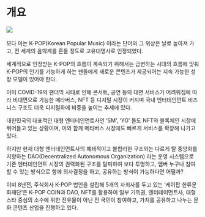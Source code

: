 # 개요

![](../../../../.gitbook/assets/kpop삽도002.jpg)

모다 아는 K-POP(Korean Popular Music) 이라는 단어와 그  위상은 날로 높아져 가고, 전 세계의 음악계를 흔들 정도로 고유대명사로 인정되었다.

세계적으로 인정받는 K-POP의 흐름이 계속되기 위해서는 급변하는 시대의 흐름에 맞춰 K-POP의 인기를 가능하게 하는 팬들에게 새로운 콘텐츠가 제공되어는 지속 가능한 성장 모델이 있어야 한다.

이미 COVID-19의 팬더믹 사태로 인해 콘서트, 공연 등의 대면 서비스가 어려워짐에 따라 비대면으로 가능한 메타버스, NFT 등 디지털 시장이 커지며 국내 엔터테인먼트 비즈니스 구조도 더욱 디지털화에 비중을 높이는 추세에 있다.

&#x20;대한민국의 대표적인 대형 엔터테인먼트사인 ‘SM’, ‘YG’ 들도 NFT와 블록체인 시장에 뛰어들고 있는 상황이며, 이와 함께 메타버스 시장에도 빠르게 서비스를 확장해 나가고 있다.

하지만 현재 대형 엔터테인먼트사의 폐쇄적이고 불합리한 구조와는 다르게 탈 중앙화를 지향하는 DAO(Decentralized Autonomous Organization) 라는 운영 시스템으로 기존 엔터테인먼트 시장의 권력화된 구조를 탈피하여 보다 투명하고, 멤버 누구나 참여할 수 있는 방식으로 함께 의사결정을 하고, 공유하는 방식이 가능하다면 어떨까?

이미 8년전, 주식회사 K-POP 법인을 설립해 5개의 자회사를 두고 있는 ‘케이팝 한류문화재단’은 K-POP COIN과 DAO, NFT를 활용하여 일부 기득권, 엔터테이먼트사, 대형 스타 중심의 소수에 위한 전유물이 아닌 전 국민이 참여하고, 가치를 공유하고 나누는 문화 콘텐츠 산업을 진행하고 있다.
